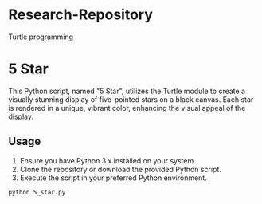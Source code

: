 # Research-Repository
Turtle programming
# 5 Star

This Python script, named "5 Star", utilizes the Turtle module to create a visually stunning display of five-pointed stars on a black canvas. Each star is rendered in a unique, vibrant color, enhancing the visual appeal of the display.

## Usage
1. Ensure you have Python 3.x installed on your system.
2. Clone the repository or download the provided Python script.
3. Execute the script in your preferred Python environment.

```bash
python 5_star.py

